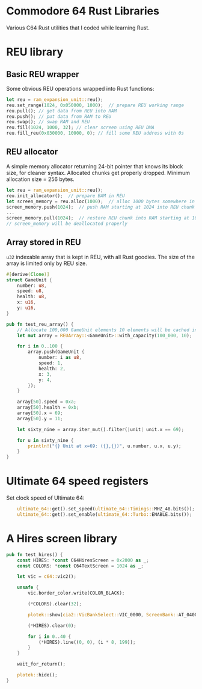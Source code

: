 # Commodore 64 Rust Libraries

Various C64 Rust utilities that I coded while learning Rust.

# REU library

## Basic REU wrapper

Some obvious REU operations wrapped into Rust functions:

```Rust
let reu = ram_expansion_unit::reu();
reu.set_range(1024, 0x050000, 1000);  // prepare REU working range
reu.pull(); // get data from REU into RAM
reu.push(); // put data from RAM to REU
reu.swap(); // swap RAM and REU
reu.fill(1024, 1000, 32); // clear screen using REU DMA
reu.fill_reu(0x030000, 10000, 0); // fill some REU address with 0s
```

## REU allocator

A simple memory allocator returning 24-bit pointer that knows its block size, for cleaner syntax. Allocated chunks get properly dropped. Minimum allocation size = 256 bytes.

```Rust
let reu = ram_expansion_unit::reu();
reu.init_allocator();  // prepare BAM in REU
let screen_memory = reu.alloc(1000);  // alloc 1000 bytes somewhere in REU
screen_memory.push(1024);  // push RAM starting at 1024 into REU chunk
...
screen_memory.pull(1024);  // restore REU chunk into RAM starting at 1024
// screen_memory will be deallocated properly
```

## Array stored in REU

`u32` indexable array that is kept in REU, with all Rust goodies. The size of the array is limited only by REU size.

```Rust
#[derive(Clone)]
struct GameUnit {
    number: u8,
    speed: u8,
    health: u8,
    x: u16,
    y: u16,
}

pub fn test_reu_array() {
    // Allocate 100,000 GameUnit elements 10 elements will be cached in RAM
    let mut array = REUArray::<GameUnit>::with_capacity(100_000, 10);

    for i in 0..100 {
        array.push(GameUnit {
            number: i as u8,
            speed: 1,
            health: 2,
            x: 3,
            y: 4,
        });
    }

    array[50].speed = 0xa;
    array[50].health = 0xb;
    array[50].x = 69;
    array[50].y = 11;

    let sixty_nine = array.iter_mut().filter(|unit| unit.x == 69);

    for u in sixty_nine {
        println!("{} Unit at x=69: ({},{})", u.number, u.x, u.y);
    }
}
```

# Ultimate 64 speed registers

Set clock speed of Ultimate 64:

```Rust
    ultimate_64::get().set_speed(ultimate_64::Timings::MHZ_48.bits());
    ultimate_64::get().set_enable(ultimate_64::Turbo::ENABLE.bits());
```

# A Hires screen library

```Rust
pub fn test_hires() {
    const HIRES: *const C64HiresScreen = 0x2000 as _;
    const COLORS: *const C64TextScreen = 1024 as _;

    let vic = c64::vic2();

    unsafe {
        vic.border_color.write(COLOR_BLACK);

        (*COLORS).clear(32);

        plotek::show(cia2::VicBankSelect::VIC_0000, ScreenBank::AT_0400);

        (*HIRES).clear(0);

        for i in 0..40 {
            (*HIRES).line((0, 0), (i * 8, 199));
        }
    }

    wait_for_return();

    plotek::hide();
}
```
